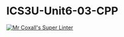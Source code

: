 # ICS3U-Unit6-03-CPP

[![Mr Coxall's Super Linter](https://github.com/joannesanthosh/ICS3U-Unit6-03-CPP/workflows/Mr%20Coxall's%20Super%20Linter/badge.svg)](https://github.com/joannesanthosh/ICS3U-Unit6-03-CPP/actions/)
